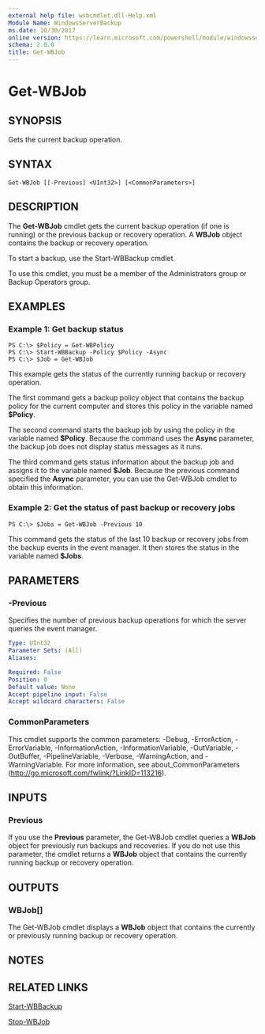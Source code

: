 ```yaml
---
external help file: wsbcmdlet.dll-Help.xml
Module Name: WindowsServerBackup
ms.date: 10/30/2017
online version: https://learn.microsoft.com/powershell/module/windowsserverbackup/get-wbjob?view=windowsserver2012r2-ps&wt.mc_id=ps-gethelp
schema: 2.0.0
title: Get-WBJob
---
```


# Get-WBJob

## SYNOPSIS
Gets the current backup operation.

## SYNTAX

```
Get-WBJob [[-Previous] <UInt32>] [<CommonParameters>]
```

## DESCRIPTION
The **Get-WBJob** cmdlet gets the current backup operation (if one is running) or the previous backup or recovery operation.
A **WBJob** object contains the backup or recovery operation.

To start a backup, use the Start-WBBackup cmdlet.

To use this cmdlet, you must be a member of the Administrators group or Backup Operators group.

## EXAMPLES

### Example 1: Get backup status
```
PS C:\> $Policy = Get-WBPolicy
PS C:\> Start-WBBackup -Policy $Policy -Async
PS C:\> $Job = Get-WBJob
```

This example gets the status of the currently running backup or recovery operation.

The first command gets a backup policy object that contains the backup policy for the current computer and stores this policy in the variable named **$Policy**.

The second command starts the backup job by using the policy in the variable named **$Policy**.
Because the command uses the **Async** parameter, the backup job does not display status messages as it runs.

The third command gets status information about the backup job and assigns it to the variable named **$Job**.
Because the previous command specified the **Async** parameter, you can use the Get-WBJob cmdlet to obtain this information.

### Example 2: Get the status of past backup or recovery jobs
```
PS C:\> $Jobs = Get-WBJob -Previous 10
```

This command gets the status of the last 10 backup or recovery jobs from the backup events in the event manager.
It then stores the status in the variable named **$Jobs**.

## PARAMETERS

### -Previous
Specifies the number of previous backup operations for which the server queries the event manager.

```yaml
Type: UInt32
Parameter Sets: (All)
Aliases: 

Required: False
Position: 0
Default value: None
Accept pipeline input: False
Accept wildcard characters: False
```

### CommonParameters
This cmdlet supports the common parameters: -Debug, -ErrorAction, -ErrorVariable, -InformationAction, -InformationVariable, -OutVariable, -OutBuffer, -PipelineVariable, -Verbose, -WarningAction, and -WarningVariable. For more information, see about_CommonParameters (http://go.microsoft.com/fwlink/?LinkID=113216).

## INPUTS

### Previous
If you use the **Previous** parameter, the Get-WBJob cmdlet queries a **WBJob** object for previously run backups and recoveries.
If you do not use this parameter, the cmdlet returns a **WBJob** object that contains the currently running backup or recovery operation.

## OUTPUTS

### WBJob[]
The Get-WBJob cmdlet displays a **WBJob** object that contains the currently or previously running backup or recovery operation.

## NOTES

## RELATED LINKS

[Start-WBBackup](./Start-WBBackup.md)

[Stop-WBJob](./Stop-WBJob.md)

